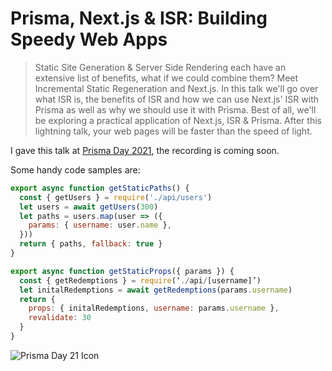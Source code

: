 # Prisma, Next.js & ISR: Building Speedy Web Apps

> Static Site Generation & Server Side Rendering each have an extensive list of benefits, what if we could combine them? Meet Incremental Static Regeneration and Next.js. In this talk we'll go over what ISR is, the benefits of ISR and how we can use Next.js' ISR with Prisma as well as why we should use it with Prisma. Best of all, we'll be exploring a practical application of Next.js, ISR & Prisma. After this lightning talk, your web pages will be faster than the speed of light.

I gave this talk at [Prisma Day 2021](https://www.prisma.io/day), the recording is coming soon.

Some handy code samples are:

```javascript
export async function getStaticPaths() {
  const { getUsers } = require('./api/users')
  let users = await getUsers(300)
  let paths = users.map(user => ({
    params: { username: user.name },
  }))
  return { paths, fallback: true }
}
```

```javascript
export async function getStaticProps({ params }) {
  const { getRedemptions } = require(‘./api/[username]’)
  let initalRedemptions = await getRedemptions(params.username)
  return { 
    props: { initalRedemptions, username: params.username }, 
    revalidate: 30 
  }
}
```

![Prisma Day 21 Icon](https://cloud-mealgtc1o-hack-club-bot.vercel.app/0vector4.png)
